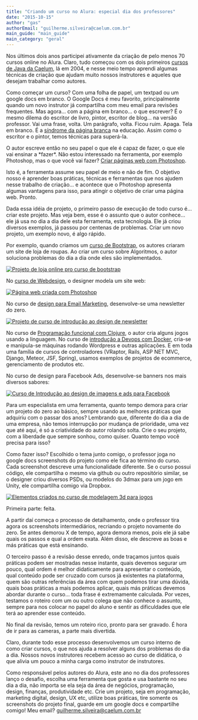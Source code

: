 ```yaml
---
title: "Criando um curso no Alura: especial dia dos professores"
date: "2015-10-15"
author: "gas"
authorEmail: "guilherme.silveira@caelum.com.br"
main_guide: "main_guide"
main_category: "geral"
---
```


Nos últimos dois anos participei ativamente da criação de pelo menos 70 cursos online no Alura. Claro, tudo começou com os dois primeiros [cursos de Java da Caelum](https://www.caelum.com.br/cursos-java/), lá em 2004, e nesse meio tempo aprendi algumas técnicas de criação que ajudam muito nossos instrutores e aqueles que desejam trabalhar como autores.

Como começar um curso? Com uma folha de papel, um textpad ou um google docs em branco. O Google Docs é meu favorito, principalmente quando um novo instrutor já compartilha com meu email para revisões frequentes. Mas agora... com a página em branco... o que escrever? É o mesmo dilema do escritor de livro, pintor, escritor de blog… na versão professor. Vai uma frase, volta. Um parágrafo, volta. Ficou ruim. Apaga. Tela em branco. É a [síndrome da página branca](https://en.wikipedia.org/wiki/Writer%27s_block#Blank_page_syndrome) na educação. Assim como o escritor e o pintor, temos técnicas para superá-la.

O autor escreve então no seu papel o que ele é capaz de fazer, o que ele vai ensinar a \*fazer\*. Não estou interessado na ferramenta, por exemplo Photoshop, mas o que você vai fazer? [Criar páginas web com Photoshop](https://www.alura.com.br/curso-online-photoshop).

Isto é, a ferramenta assume seu papel de meio e não de fim. O objetivo nosso é aprender boas práticas, técnicas e ferramentas que nos ajudem nesse trabalho de criação… e acontece que o Photoshop apresenta algumas vantagens para isso, para atingir o objetivo de criar uma página web. Pronto.

Dada essa idéia de projeto, o primeiro passo de execução de todo curso é… criar este projeto. Mas veja bem, esse é o assunto que o autor conhece… ele já usa no dia a dia dele esta ferramenta, esta tecnologia. Ele já criou diversos exemplos, já passou por centenas de problemas. Criar um novo projeto, um exemplo novo, é algo rápido.

Por exemplo, quando criamos um [curso de Bootstrap](https://www.alura.com.br/curso-online-bootstrap-na-pratica), os autores criaram um site de loja de roupas. Ao criar um curso sobre Algoritmos, o autor soluciona problemas do dia a dia onde eles são implementados.

[![Projeto de loja online pro curso de bootstrap](https://blog.caelum.com.br/wp-content/uploads/2015/09/post-bootstrap-300x169.png)](https://blog.caelum.com.br/wp-content/uploads/2015/09/post-bootstrap.png)

No [curso de Webdesign](https://www.alura.com.br/curso-online-photoshop), o designer modela um site web:

[![Página web criada com Photoshop](https://blog.caelum.com.br/wp-content/uploads/2015/09/post-photoshop-122x300.jpg)](https://blog.caelum.com.br/wp-content/uploads/2015/09/post-photoshop.jpg)

No curso de [design para Email Marketing](https://www.alura.com.br/curso-online-e-mail-marketing), desenvolve-se uma newsletter do zero.

[![Projeto de curso de introdução ao design de newsletter](https://blog.caelum.com.br/wp-content/uploads/2015/09/post-newsletter-197x300.png)](https://blog.caelum.com.br/wp-content/uploads/2015/09/post-newsletter.png)

No curso de [Programação funcional com Clojure](https://www.alura.com.br/curso-online-introducao-a-programacao-funcional-com-clojure), o autor cria alguns jogos usando a linguagem. No curso de [introdução a Devops com Docker](https://www.alura.com.br/curso-online-docker), cria-se e manipula-se máquinas rodando Wordpress e outras aplicações. E em toda uma família de cursos de controladores (VRaptor, Rails, ASP NET MVC, Django, Meteor, JSF, Spring), usamos exemplos de projetos de ecommerce, gerenciamento de produtos etc.

No curso de design para Facebook Ads, desenvolve-se banners nos mais diversos sabores:

[![Curso de Introdução ao design de imagens e ads para Facebook](https://blog.caelum.com.br/wp-content/uploads/2015/09/post-ads2-300x111.png)](https://blog.caelum.com.br/wp-content/uploads/2015/09/post-ads2.png)

Para um especialista em uma ferramenta, quanto tempo demora para criar um projeto do zero ao básico, sempre usando as melhores práticas que adquiriu com o passar dos anos? Lembrando que, diferente do dia a dia de uma empresa, não temos interrupção por mudança de prioridade, uma vez que até aqui, é só a criatividade do autor rolando solta. Crie o seu projeto, com a liberdade que sempre sonhou, como quiser. Quanto tempo você precisa para isso?

Como fazer isso? Escolhido o tema junto comigo, o professor joga no google docs screenshots do projeto como ele fica ao término do curso. Cada screenshot descreve uma funcionalidade diferente. Se o curso possui código, ele compartilha o mesmo via github ou outro repositório similar, se o designer criou diversos PSDs, ou modelos do 3dmax para um jogo em Unity, ele compartilha comigo via Dropbox.

[![Elementos criados no curso de modelagem 3d para jogos](https://blog.caelum.com.br/wp-content/uploads/2015/09/post-3d-300x123.jpeg)](https://blog.caelum.com.br/wp-content/uploads/2015/09/post-3d.jpeg)

Primeira parte: feita.

A partir daí começa o processo de detalhamento, onde o professor tira agora os screenshots intermediários, recriando o projeto novamente do zero. Se antes demorou X de tempo, agora demora menos, pois ele já sabe quais os passos e qual a ordem exata. Além disso, ele descreve as boas e más práticas que está ensinando.

O terceiro passo é a revisão desse enredo, onde traçamos juntos quais práticas podem ser mostradas nesse instante, quais devemos segurar um pouco, qual ordem é melhor didaticamente para apresentar o conteúdo, qual conteúdo pode ser cruzado com cursos já existentes na plataforma, quem são outras referências da área com quem podemos tirar uma dúvida, quais boas práticas a mais podemos aplicar, quais más práticas devemos abordar durante o curso… toda frase é extremamente calculada. Por vezes, testamos o roteiro com um ou outro colega que não conhece o assunto, sempre para nos colocar no papel do aluno e sentir as dificuldades que ele terá ao aprender esse conteúdo.

No final da revisão, temos um roteiro rico, pronto para ser gravado. É hora de ir para as cameras, a parte mais divertida.

Claro, durante todo esse processo desenvolvemos um curso interno de como criar cursos, o que nos ajuda a resolver alguns dos problemas do dia a dia. Nossos novos instrutores recebem acesso ao curso de didática, o que alivia um pouco a minha carga como instrutor de instrutores.

Como responsável pelos autores do Alura, este ano no dia dos professores lanço o desafio, escolha uma ferramenta que gosta e usa bastante no seu dia a dia, não importa se ela seja da área de negócios, programação, design, finanças, produtividade etc. Crie um projeto, seja em programação, marketing digital, design, UX etc, utilize boas práticas, tire somente os screenshots do projeto final, guarde em um google docs e compartilhe comigo! Meu email? guilherme.silveira@caelum.com.br
